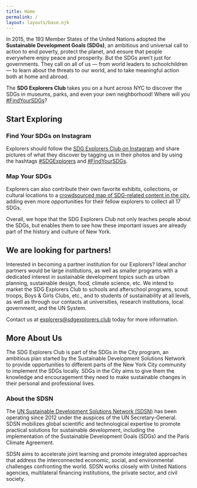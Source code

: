 ```yaml
---
title: Home
permalink: /
layout: layouts/base.njk
---
```

In 2015, the 193 Member States of the United Nations adopted the **Sustainable Development Goals (SDGs)**, an ambitious and universal call to action to end poverty, protect the planet, and ensure that people everywhere enjoy peace and prosperity. But the SDGs aren’t just for governments. They call on all of us — from world leaders to schoolchildren — to learn about the threats to our world, and to take meaningful action both at home and abroad.

The **SDG Explorers Club** takes you on a hunt across NYC to discover the SDGs in museums, parks, and even your own neighborhood! Where will you [#FindYourSDGs](https://www.instagram.com/explore/tags/findyoursdgs/)?

## Start Exploring
### Find Your SDGs on Instagram
Explorers should follow the [SDG Explorers Club on Instagram](https://www.instagram.com/sdgexplorersclub/) and share pictures of what they discover by tagging us in their photos and by using the hashtags [#SDGExplorers](https://www.instagram.com/explore/tags/sdgexplorers/) and [#FindYourSDGs](https://www.instagram.com/explore/tags/findyoursdgs/).

### Map Your SDGs
Explorers can also contribute their own favorite exhibits, collections, or cultural locations to a [crowdsourced map of SDG-related content in the city](https://www.zeemaps.com/map?group=3404010), adding even more opportunities for their fellow explorers to collect all 17 SDGs.

Overall, we hope that the SDG Explorers Club not only teaches people about the SDGs, but enables them to see how these important issues are already part of the history and culture of New York.


## We are looking for partners!
Interested in becoming a partner institution for our Explorers? Ideal anchor partners would be large institutions, as well as smaller programs with a dedicated interest in sustainable development topics such as urban planning, sustainable design, food, climate science, etc. We intend to market the SDG Explorers Club to schools and afterschool programs, scout troops, Boys & Girls Clubs, etc., and to students of sustainability at all levels, as well as through our contacts at universities, research institutions, local government, and the UN System.

Contact us at [explorers@sdgexplorers.club](mailto:explorers@sdgexplorers.club) today for more information.

## More About Us

The SDG Explorers Club is part of the SDGs in the City program, an ambitious plan started by the Sustainable Development Solutions Network to provide opportunities to different parts of the New York City community to implement the SDGs locally. SDGs in the City aims to give them the knowledge and encouragement they need to make sustainable changes in their personal and professional lives.

### About the SDSN
The [UN Sustainable Development Solutions Network (SDSN)](http://unsdsn.org) has been operating since 2012 under the auspices of the UN Secretary-General. SDSN mobilizes global scientific and technological expertise to promote practical solutions for sustainable development, including the implementation of the Sustainable Development Goals (SDGs) and the Paris Climate Agreement.

SDSN aims to accelerate joint learning and promote integrated approaches that address the interconnected economic, social, and environmental challenges confronting the world. SDSN works closely with United Nations agencies, multilateral financing institutions, the private sector, and civil society.
